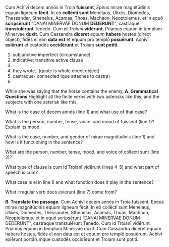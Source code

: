 Cum Achīvī decem annōs in Troia **fuissent**, *Epeus* mirae magnitūdinis equum ligneum **fēcit**. In eō **collēctī sunt** Menelaus, Ulixēs, Diomedes, Thessander, Sthenelus, Acamas, Thoas, Machaon, Neoptolemus. et in equō **scripsērunt** “DANAI MINERVAE DONUM **DEDERUNT**", castraque **transtulērunt** Tenedo. Cum id *Troianī* **vidērunt**, Priamus equum in templum Minervae **duxit**. Cum Cassandra **diceret** *equum* **habere** hostes (direct object), fidēs eī non **data est** et equum pro templō **posuērunt**. Achīvī **exiērunt** et custodēs **occidērunt** et Troiam **sunt potitī**.

1. subjunctive imperfect (circumstance)
2. indicative; transitive active clause   
3. 
4. they wrote..  (quote is whole direct object)
5. castraque- connected (que attaches to castra)
6. 
While she was saying that the horse contains the enemy, 
**A. Grammatical Questions**
Highlight all the finite verbs with two asterisks like this, and the subjects with one asterisk like this.

What is the case of decem annōs (line 1) and what use of that case?

What is the person, number, tense, voice, and mood of fuissent (line 1)? Explain its mood.

What is the case, number, and gender of mirae magnitūdinis (line 1) and how is it functioning in the sentence?

What are the person, number, tense, mood, and voice of collecti sunt (line 2)?

What type of clause is cum id Troianī vidērunt (lines 4-5) and what part of speech is cum?

What case is ei in line 6 and what function does it play in the sentence?

What irregular verb does exierunt (line 7) come from?

**B. Translate the passage.**
Cum Achīvī decem annōs in Troia fuissent, Epeus mirae magnitūdinis equum ligneum fēcit. In eō collēctī sunt Menelaus, Ulixēs, Diomedes, Thessander, Sthenelus, Acamas, Thoas, Machaon, Neoptolemus. et in equō scripsērunt “DANAI MINERVAE DONUM DEDERUNT”, castraque transtulērunt Tenedo. Cum id Troianī vidērunt, Priamus equum in templum Minervae duxit. Cum Cassandra diceret equum habere hostes, fidēs eī non data est et equum pro templō posuērunt. Achīvī exiērunt portārumque custodēs occidērunt et Troiam sunt potitī.

